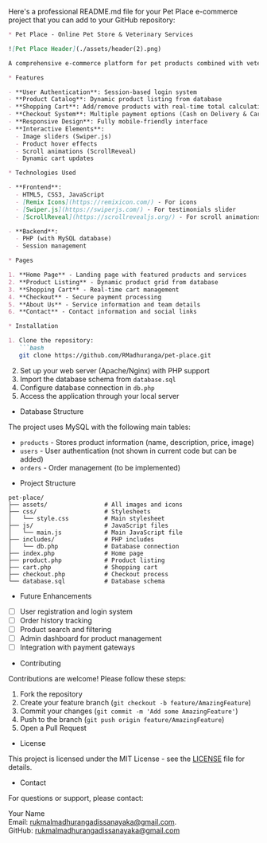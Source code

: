 Here's a professional README.md file for your Pet Place e-commerce project that you can add to your GitHub repository:

```markdown
* Pet Place - Online Pet Store & Veterinary Services

![Pet Place Header](./assets/header(2).png)

A comprehensive e-commerce platform for pet products combined with veterinary services, built with PHP, HTML, CSS, and JavaScript.

* Features

- **User Authentication**: Session-based login system
- **Product Catalog**: Dynamic product listing from database
- **Shopping Cart**: Add/remove products with real-time total calculation
- **Checkout System**: Multiple payment options (Cash on Delivery & Card)
- **Responsive Design**: Fully mobile-friendly interface
- **Interactive Elements**:
  - Image sliders (Swiper.js)
  - Product hover effects
  - Scroll animations (ScrollReveal)
  - Dynamic cart updates

* Technologies Used

- **Frontend**:
  - HTML5, CSS3, JavaScript
  - [Remix Icons](https://remixicon.com/) - For icons
  - [Swiper.js](https://swiperjs.com/) - For testimonials slider
  - [ScrollReveal](https://scrollrevealjs.org/) - For scroll animations

- **Backend**:
  - PHP (with MySQL database)
  - Session management

* Pages

1. **Home Page** - Landing page with featured products and services
2. **Product Listing** - Dynamic product grid from database
3. **Shopping Cart** - Real-time cart management
4. **Checkout** - Secure payment processing
5. **About Us** - Service information and team details
6. **Contact** - Contact information and social links

* Installation

1. Clone the repository:
   ```bash
   git clone https://github.com/RMadhuranga/pet-place.git
   ```
2. Set up your web server (Apache/Nginx) with PHP support
3. Import the database schema from `database.sql`
4. Configure database connection in `db.php`
5. Access the application through your local server

* Database Structure

The project uses MySQL with the following main tables:
- `products` - Stores product information (name, description, price, image)
- `users` - User authentication (not shown in current code but can be added)
- `orders` - Order management (to be implemented)

* Project Structure

```
pet-place/
├── assets/                # All images and icons
├── css/                   # Stylesheets
│   └── style.css          # Main stylesheet
├── js/                    # JavaScript files
│   └── main.js            # Main JavaScript file
├── includes/              # PHP includes
│   └── db.php             # Database connection
├── index.php              # Home page
├── product.php            # Product listing
├── cart.php               # Shopping cart
├── checkout.php           # Checkout process
└── database.sql           # Database schema
```

* Future Enhancements

- [ ] User registration and login system
- [ ] Order history tracking
- [ ] Product search and filtering
- [ ] Admin dashboard for product management
- [ ] Integration with payment gateways

* Contributing

Contributions are welcome! Please follow these steps:
1. Fork the repository
2. Create your feature branch (`git checkout -b feature/AmazingFeature`)
3. Commit your changes (`git commit -m 'Add some AmazingFeature'`)
4. Push to the branch (`git push origin feature/AmazingFeature`)
5. Open a Pull Request

* License

This project is licensed under the MIT License - see the [LICENSE](LICENSE) file for details.

* Contact

For questions or support, please contact:

Your Name  
Email: rukmalmadhurangadissanayaka@gmail.com.  
GitHub: [rukmalmadhurangadissanayaka@gmail.com](https://github.com/RMadhuranga)
```

